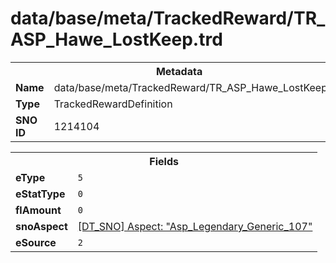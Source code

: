 <h1>data/base/meta/TrackedReward/TR_ASP_Hawe_LostKeep.trd</h1><table><tr><th colspan="100%">Metadata</th></tr><tr><td><b>Name</b></td><td>data/base/meta/TrackedReward/TR_ASP_Hawe_LostKeep.trd</td></tr><tr><td><b>Type</b></td><td>TrackedRewardDefinition</td></tr><tr><td><b>SNO ID</b></td><td>1214104</td></tr></table>

<table><tr><th colspan="100%">Fields</th></tr><tr><td><b>eType</b></td><td><code>5</code></td></tr><tr><td><b>eStatType</b></td><td><code>0</code></td></tr><tr><td><b>flAmount</b></td><td><code>0</code></td></tr><tr><td><b>snoAspect</b></td><td><a href="..\Aspect\Asp_Legendary_Generic_107.asp">[DT_SNO] Aspect: "Asp_Legendary_Generic_107"</a></td></tr><tr><td><b>eSource</b></td><td><code>2</code></td></tr></table>


